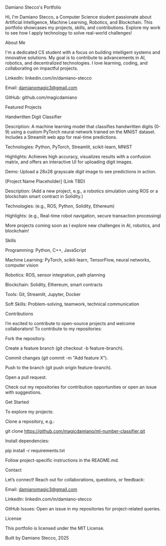 Damiano Stecco's Portfolio





Hi, I'm Damiano Stecco, a Computer Science student passionate about Artificial Intelligence, Machine Learning, Robotics, and Blockchain. This portfolio showcases my projects, skills, and contributions. Explore my work to see how I apply technology to solve real-world challenges!

About Me

I'm a dedicated CS student with a focus on building intelligent systems and innovative solutions. My goal is to contribute to advancements in AI, robotics, and decentralized technologies. I love learning, coding, and collaborating on impactful projects.





LinkedIn: linkedin.com/in/damiano-stecco



Email: damianomagic3@gmail.com



GitHub: github.com/magicdamiano

Featured Projects

Handwritten Digit Classifier





Description: A machine learning model that classifies handwritten digits (0-9) using a custom PyTorch neural network trained on the MNIST dataset. Includes a Streamlit web app for real-time predictions.



Technologies: Python, PyTorch, Streamlit, scikit-learn, MNIST



Highlights: Achieves high accuracy, visualizes results with a confusion matrix, and offers an interactive UI for uploading digit images.



Demo: Upload a 28x28 grayscale digit image to see predictions in action.

[Project Name Placeholder] (Link TBD)





Description: (Add a new project, e.g., a robotics simulation using ROS or a blockchain smart contract in Solidity.)



Technologies: (e.g., ROS, Python, Solidity, Ethereum)



Highlights: (e.g., Real-time robot navigation, secure transaction processing)

More projects coming soon as I explore new challenges in AI, robotics, and blockchain!

Skills



















Programming: Python, C++, JavaScript



Machine Learning: PyTorch, scikit-learn, TensorFlow, neural networks, computer vision



Robotics: ROS, sensor integration, path planning



Blockchain: Solidity, Ethereum, smart contracts



Tools: Git, Streamlit, Jupyter, Docker



Soft Skills: Problem-solving, teamwork, technical communication

Contributions

I’m excited to contribute to open-source projects and welcome collaborators! To contribute to my repositories:





Fork the repository.



Create a feature branch (git checkout -b feature-branch).



Commit changes (git commit -m "Add feature X").



Push to the branch (git push origin feature-branch).



Open a pull request.

Check out my repositories for contribution opportunities or open an issue with suggestions.

Get Started

To explore my projects:





Clone a repository, e.g.:

git clone https://github.com/magicdamiano/ml-number-classifier.git



Install dependencies:

pip install -r requirements.txt



Follow project-specific instructions in the README.md.

Contact

Let’s connect! Reach out for collaborations, questions, or feedback:





Email: damianomagic3@gmail.com



LinkedIn: linkedin.com/in/damiano-stecco



GitHub Issues: Open an issue in my repositories for project-related queries.

License

This portfolio is licensed under the MIT License.



Built by Damiano Stecco, 2025
